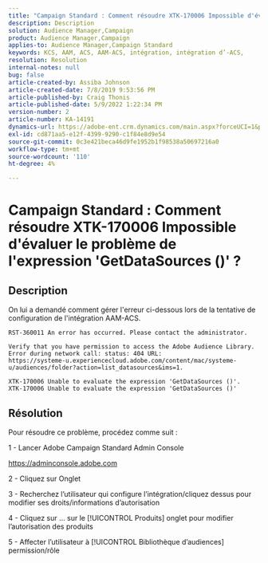 ```yaml
---
title: "Campaign Standard : Comment résoudre XTK-170006 Impossible d'évaluer l'expression 'GetDataSources ()' problème ?"
description: Description
solution: Audience Manager,Campaign
product: Audience Manager,Campaign
applies-to: Audience Manager,Campaign Standard
keywords: KCS, AAM, ACS, AAM-ACS, intégration, intégration d’-ACS,
resolution: Resolution
internal-notes: null
bug: false
article-created-by: Assiba Johnson
article-created-date: 7/8/2019 9:53:56 PM
article-published-by: Craig Thonis
article-published-date: 5/9/2022 1:22:34 PM
version-number: 2
article-number: KA-14191
dynamics-url: https://adobe-ent.crm.dynamics.com/main.aspx?forceUCI=1&pagetype=entityrecord&etn=knowledgearticle&id=322eb0db-caa1-e911-a96a-000d3a34e213
exl-id: cd871aa5-e12f-4399-9290-c1f84e8d9e54
source-git-commit: 0c3e421beca46d9fe1952b1f98538a50697216a0
workflow-type: tm+mt
source-wordcount: '110'
ht-degree: 4%

---
```


# Campaign Standard : Comment résoudre XTK-170006 Impossible d&#39;évaluer le problème de l&#39;expression &#39;GetDataSources ()&#39; ?

## Description


On lui a demandé comment gérer l&#39;erreur ci-dessous lors de la tentative de configuration de l&#39;intégration AAM-ACS.


```
RST-360011 An error has occurred. Please contact the administrator.

Verify that you have permission to access the Adobe Audience Library. 
Error during network call: status: 404 URL: 
https://systeme-u.experiencecloud.adobe.com/content/mac/systeme-u/audiences/folder?action=list_datasources&ims=1.

XTK-170006 Unable to evaluate the expression 'GetDataSources ()'.
XTK-170006 Unable to evaluate the expression 'GetDataSources ()'
```

## Résolution


Pour résoudre ce problème, procédez comme suit :



1 - Lancer Adobe Campaign Standard Admin Console

https://adminconsole.adobe.com

2 - Cliquez sur  Onglet

3 - Recherchez l’utilisateur qui configure l’intégration/cliquez dessus pour modifier ses droits/informations d’autorisation

4 - Cliquez sur ... sur le [!UICONTROL Produits] onglet pour modifier l’autorisation des produits

5 - Affecter l’utilisateur à [!UICONTROL Bibliothèque d’audiences] permission/rôle
